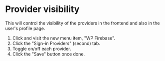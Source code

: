 # Provider visibility

This will control the visibility of the providers in the frontend and also in the user's profile page.

1. Click and visit the new menu item, "WP Firebase".
2. Click the "Sign-in Providers" (second) tab.
3. Toggle on/off each provider.
4. Click the "Save" button once done.

